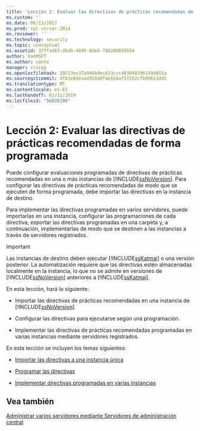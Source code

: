 ```yaml
---
title: 'Lección 2: Evaluar las directivas de prácticas recomendadas de forma programada | Microsoft Docs'
ms.custom: ''
ms.date: 06/13/2017
ms.prod: sql-server-2014
ms.reviewer: ''
ms.technology: security
ms.topic: conceptual
ms.assetid: 37ffad63-d6db-4609-8deb-786200659554
author: VanMSFT
ms.author: vanto
manager: craigg
ms.openlocfilehash: 29513ec37a946b9ec613ccc483048396149dd15a
ms.sourcegitcommit: dfb1e6deaa4919a0f4e654af57252cfb09613dd5
ms.translationtype: MT
ms.contentlocale: es-ES
ms.lasthandoff: 02/11/2019
ms.locfileid: "56026196"
---
```

# <a name="lesson-2-evaluate-best-practices-policies-on-a-scheduled-basis"></a>Lección 2: Evaluar las directivas de prácticas recomendadas de forma programada
  Puede configurar evaluaciones programadas de directivas de prácticas recomendadas en una o más instancias de [!INCLUDE[ssNoVersion](../includes/ssnoversion-md.md)]. Para configurar las directivas de prácticas recomendadas de modo que se ejecuten de forma programada, debe importar las directivas en la instancia de destino.  
  
 Para implementar las directivas programadas en varios servidores, puede importarlas en una instancia, configurar las programaciones de cada directiva, exportar las directivas programadas en una carpeta y, a continuación, implementarlas de modo que se destinen a las instancias a través de servidores registrados.  
  
> [!IMPORTANT]  
>  Las instancias de destino deben ejecutar [!INCLUDE[ssKatmai](../includes/sskatmai-md.md)] o una versión posterior. La automatización requiere que las directivas estén almacenadas localmente en la instancia, lo que no se admite en versiones de [!INCLUDE[ssNoVersion](../includes/ssnoversion-md.md)] anteriores a [!INCLUDE[ssKatmai](../includes/sskatmai-md.md)].  
  
 En esta lección, hará lo siguiente:  
  
-   Importar las directivas de prácticas recomendadas en una instancia de [!INCLUDE[ssNoVersion](../includes/ssnoversion-md.md)].  
  
-   Configurar las directivas para ejecutarse según una programación.  
  
-   Implementar las directivas de prácticas recomendadas programadas en varias instancias mediante servidores registrados.  
  
 En esta lección se incluyen los temas siguientes:  
  
-   [Importar las directivas a una instancia única](../../2014/tutorials/import-the-policies-to-a-single-instance.md)  
  
-   [Programar las directivas](../../2014/tutorials/schedule-the-policies.md)  
  
-   [Implementar directivas programadas en varias instancias](../../2014/tutorials/deploy-scheduled-policies-to-multiple-instances.md)  
  
## <a name="see-also"></a>Vea también  
 [Administrar varios servidores mediante Servidores de administración central](../relational-databases/administer-multiple-servers-using-central-management-servers.md)  
  
  
